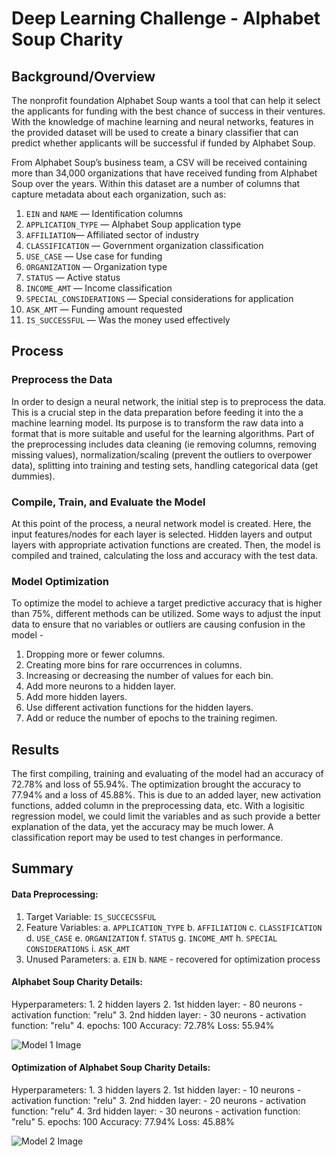 # Deep Learning Challenge - Alphabet Soup Charity

## Background/Overview

The nonprofit foundation Alphabet Soup wants a tool that can help it select the applicants for funding with the best chance of success in their ventures. With the knowledge of machine learning and neural networks, features in the provided dataset will be used to create a binary classifier that can predict whether applicants will be successful if funded by Alphabet Soup.

From Alphabet Soup’s business team, a CSV will be received containing more than 34,000 organizations that have received funding from Alphabet Soup over the years. Within this dataset are a number of columns that capture metadata about each organization, such as:

  1. `EIN` and `NAME` — Identification columns
  2. `APPLICATION_TYPE` — Alphabet Soup application type
  3. `AFFILIATION`— Affiliated sector of industry
  4. `CLASSIFICATION` — Government organization classification
  5. `USE_CASE` — Use case for funding
  6. `ORGANIZATION` — Organization type
  7. `STATUS` — Active status
  8. `INCOME_AMT` — Income classification
  9. `SPECIAL_CONSIDERATIONS` — Special considerations for application
  10. `ASK_AMT` — Funding amount requested
  11. `IS_SUCCESSFUL` — Was the money used effectively

## Process

### Preprocess the Data
In order to design a neural network, the initial step is to preprocess the data. This is a crucial step in the data preparation before feeding it into the a machine learning model. Its purpose is to transform the raw data into a format that is more suitable and useful for the learning algorithms. Part of the preprocessing includes data cleaning (ie removing columns, removing missing values), normalization/scaling (prevent the outliers to overpower data), splitting into training and testing sets, handling categorical data (get dummies).

### Compile, Train, and Evaluate the Model
At this point of the process, a neural network model is created. Here, the input features/nodes for each layer is selected. Hidden layers and output layers with appropriate activation functions are created. Then, the model is compiled and trained, calculating the loss and accuracy with the test data. 

### Model Optimization
To optimize the model to achieve a target predictive accuracy that is higher than 75%, different methods can be utilized. Some ways to adjust the input data to ensure that no variables or outliers are causing confusion in the model -
  1. Dropping more or fewer columns.
  2. Creating more bins for rare occurrences in columns.
  3. Increasing or decreasing the number of values for each bin.
  4. Add more neurons to a hidden layer.
  5. Add more hidden layers.
  6. Use different activation functions for the hidden layers.
  7. Add or reduce the number of epochs to the training regimen.

## Results
The first compiling, training and evaluating of the model had an accuracy of 72.78% and loss of 55.94%. The optimization brought the accuracy to 77.94% and a loss of 45.88%. This is due to an added layer, new activation functions, added column in the preprocessing data, etc. With a logisitic regression model, we could limit the variables and as such provide a better explanation of the data, yet the accuracy may be much lower. A classification report may be used to test changes in performance.

## Summary

#### Data Preprocessing:
  1. Target Variable: `IS_SUCCECSSFUL`
  2. Feature Variables:
      a. `APPLICATION_TYPE`
      b. `AFFILIATION`
      c. `CLASSIFICATION`
      d. `USE_CASE`
      e. `ORGANIZATION`
      f. `STATUS`
      g. `INCOME_AMT`
      h. `SPECIAL CONSIDERATIONS`
      i. `ASK_AMT`
  3. Unused Parameters:
      a. `EIN`
      b. `NAME` - recovered for optimization process

#### Alphabet Soup Charity Details:
Hyperparameters: 
    1. 2 hidden layers
    2. 1st hidden layer: 
        - 80 neurons
        - activation function: "relu"
    3. 2nd hidden layer: 
        - 30 neurons
        - activation function: "relu"
    4. epochs: 100
Accuracy: 72.78%
Loss: 55.94%

![Model 1 Image](/images/Model1AccuracyResult.png)

#### Optimization of Alphabet Soup Charity Details:
Hyperparameters: 
    1. 3 hidden layers
    2. 1st hidden layer: 
        - 10 neurons
        - activation function: "relu"
    3. 2nd hidden layer: 
        - 20 neurons
        - activation function: "relu"
    4. 3rd hidden layer: 
        - 30 neurons
        - activation function: "relu"
    5. epochs: 100
Accuracy: 77.94%
Loss: 45.88%

![Model 2 Image](/images/Model2AccuracyResult.png)

